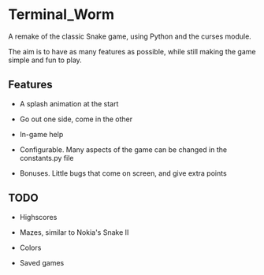 Terminal_Worm
=============

A remake of the classic Snake game, using Python and the curses module.

The aim is to have as many features as possible, while still making the
game simple and fun to play.

Features
-------------

- A splash animation at the start

- Go out one side, come in the other

- In-game help

- Configurable. Many aspects of the game can be changed in the
  constants.py file

- Bonuses. Little bugs that come on screen, and give extra points

TODO
-------------

- Highscores

- Mazes, similar to Nokia's Snake II

- Colors

- Saved games
